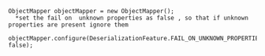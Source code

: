
    ObjectMapper objectMapper = new ObjectMapper();
      *set the fail on  unknown properties as false , so that if unknown properties are present ignore them
            objectMapper.configure(DeserializationFeature.FAIL_ON_UNKNOWN_PROPERTIES, false);
